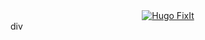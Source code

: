 <div align="center">
<a href="https://github.com/hugo-fixit/FixIt"><img src="https://github-readme-stats.vercel.app/api/pin/?username=hugo-fixit&repo=FixIt" alt="Hugo FixIt"></a>
</div>div
